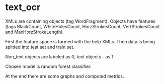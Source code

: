 # text_ocr
XMLs are containing objects (tag WordFragment). Objects have features (tags ВlackCount, WhiteHolesCount, HorzStrokesCount, VertStrokesCount and MaxHorzStrokeLength).

First the feature space is formed with the help XMLs. Then data is being splitted into test set and train set.

Non_text objects are labeled as 0, text objects - as 1.

Chosen model is random forest classifier.

At the end there are some graphs and computed metrics.

